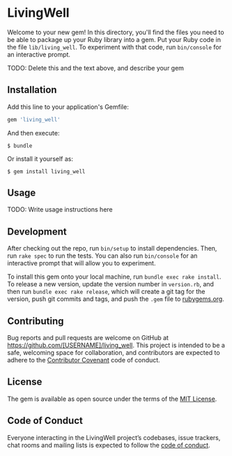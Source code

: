 # LivingWell

Welcome to your new gem! In this directory, you'll find the files you need to be able to package up your Ruby library into a gem. Put your Ruby code in the file `lib/living_well`. To experiment with that code, run `bin/console` for an interactive prompt.

TODO: Delete this and the text above, and describe your gem

## Installation

Add this line to your application's Gemfile:

```ruby
gem 'living_well'
```

And then execute:

    $ bundle

Or install it yourself as:

    $ gem install living_well

## Usage

TODO: Write usage instructions here

## Development

After checking out the repo, run `bin/setup` to install dependencies. Then, run `rake spec` to run the tests. You can also run `bin/console` for an interactive prompt that will allow you to experiment.

To install this gem onto your local machine, run `bundle exec rake install`. To release a new version, update the version number in `version.rb`, and then run `bundle exec rake release`, which will create a git tag for the version, push git commits and tags, and push the `.gem` file to [rubygems.org](https://rubygems.org).

## Contributing

Bug reports and pull requests are welcome on GitHub at https://github.com/[USERNAME]/living_well. This project is intended to be a safe, welcoming space for collaboration, and contributors are expected to adhere to the [Contributor Covenant](http://contributor-covenant.org) code of conduct.

## License

The gem is available as open source under the terms of the [MIT License](https://opensource.org/licenses/MIT).

## Code of Conduct

Everyone interacting in the LivingWell project’s codebases, issue trackers, chat rooms and mailing lists is expected to follow the [code of conduct](https://github.com/[USERNAME]/living_well/blob/master/CODE_OF_CONDUCT.md).
